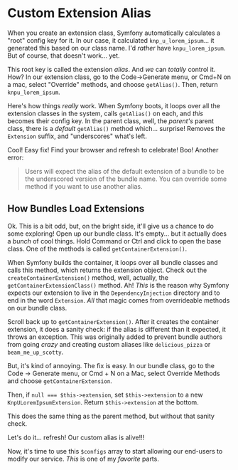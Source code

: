 # Custom Extension Alias

When you create an extension class, Symfony automatically calculates a "root" config
key for it. In our case, it calculated `knp_u_lorem_ipsum`... it generated this based
on our class name. I'd *rather* have `knpu_lorem_ipsum`. But of course, that doesn't
work... yet.

This root key is called the extension *alias*. And *we* can *totally* control it.
How? In our extension class, go to the Code->Generate menu, or Cmd+N on a mac, select
"Override" methods, and choose `getAlias()`. Then, return `knpu_lorem_ipsum`.

Here's how things *really* work. When Symfony boots, it loops over all the extension
classes in the system, calls `getAlias()` on each, and *this* becomes their config
key. In the parent class, well, the *parent's* parent class, there is a *default*
`getAlias()` method which... surprise! Removes the `Extension` suffix, and "underscores"
what's left.

Cool! Easy fix! Find your browser and refresh to celebrate! Boo! Another error:

> Users will expect the alias of the default extension of a bundle to be the
> underscored version of the bundle name. You can override some method if you want
> to use another alias.

## How Bundles Load Extensions

Ok. This is a bit odd, but, on the bright side, it'll give us a chance to do some
exploring! Open up our bundle class. It's empty... but it actually does a *bunch*
of cool things. Hold Command or Ctrl and click to open the base class. One of the
methods is called `getContainerExtension()`.

When Symfony builds the container, it loops over all bundle classes and calls this
method, which returns the extension object. Check out the `createContainerExtension()`
method, well, actually, the `getContainerExtensionClass()` method. Ah! *This* is
the reason why Symfony expects our extension to live in the `DependencyInjection`
directory and to end in the word `Extension`. *All* that magic comes from overrideable
methods on our bundle class.

Scroll back up to `getContainerExtension()`. After it creates the container extension,
it does a sanity check: if the alias is different than it expected, it throws an
exception. This was originally added to prevent bundle authors from going *crazy*
and creating custom aliases like `delicious_pizza` or `beam_me_up_scotty`.

But, it's kind of annoying. The fix is easy. In our bundle class, go to the
Code -> Generate menu, or Cmd + N on a Mac, select Override Methods and choose
`getContainerExtension`.

Then, if `null === $this->extension`, set `$this->extension` to a new
`KnpULoremIpsumExtension`. Return `$this->extension` at the bottom.

This does the same thing as the parent method, but without that sanity check.

Let's do it... refresh! Our custom alias is alive!!!

Now, it's time to use this `$configs` array to start allowing our end-users to
modify our service. *This* is one of my *favorite* parts.
